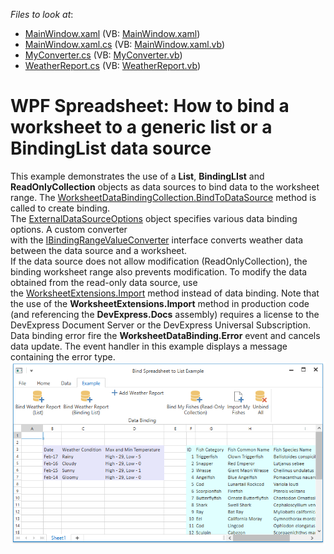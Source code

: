 <!-- default file list -->
*Files to look at*:

* [MainWindow.xaml](./CS/DataBindingToListExample/MainWindow.xaml) (VB: [MainWindow.xaml](./VB/DataBindingToListExample/MainWindow.xaml))
* [MainWindow.xaml.cs](./CS/DataBindingToListExample/MainWindow.xaml.cs) (VB: [MainWindow.xaml.vb](./VB/DataBindingToListExample/MainWindow.xaml.vb))
* [MyConverter.cs](./CS/DataBindingToListExample/MyConverter.cs) (VB: [MyConverter.vb](./VB/DataBindingToListExample/MyConverter.vb))
* [WeatherReport.cs](./CS/DataBindingToListExample/WeatherReport.cs) (VB: [WeatherReport.vb](./VB/DataBindingToListExample/WeatherReport.vb))
<!-- default file list end -->
# WPF Spreadsheet: How to bind a worksheet to a generic list or a BindingList data source


This example demonstrates the use of a <strong>List<T></strong>, <strong>BindingLIst<T></strong> and <strong>ReadOnlyCollection<T></strong> objects as data sources to bind data to the worksheet range. The <a href="http://help.devexpress.com/#CoreLibraries/DevExpressSpreadsheetWorksheetDataBindingCollection_BindToDataSourcetopic">WorksheetDataBindingCollection.BindToDataSource</a> method is called to create binding. <br>The <a href="http://help.devexpress.com/#CoreLibraries/clsDevExpressSpreadsheetExternalDataSourceOptionstopic">ExternalDataSourceOptions</a> object specifies various data binding options. A custom converter with the <a href="http://help.devexpress.com/#CoreLibraries/clsDevExpressSpreadsheetIBindingRangeValueConvertertopic">IBindingRangeValueConverter</a> interface converts weather data between the data source and a worksheet. <br>If the data source does not allow modification (ReadOnlyCollection<T>), the binding worksheet range also prevents modification. To modify the data obtained from the read-only data source, use the <a href="http://help.devexpress.com/#DocumentServer/DevExpressSpreadsheetWorksheetExtensions_Importtopic">WorksheetExtensions.Import</a> method instead of data binding. Note that the use of the <strong>WorksheetExtensions.Import</strong> method in production code (and referencing the <strong>DevExpress.Docs</strong> assembly) requires a license to the DevExpress Document Server or the DevExpress Universal Subscription.<br>Data binding error fire the <strong>WorksheetDataBinding.Error</strong> event and cancels data update. The event handler in this example displays a message containing the error type.<br><img src="https://raw.githubusercontent.com/DevExpress-Examples/wpf-spreadsheet-how-to-bind-a-worksheet-to-a-generic-list-or-a-bindinglist-data-source-t484261/16.2.5+/media/fcc6c28f-f517-11e6-80bf-00155d62480c.png">

<br/>


